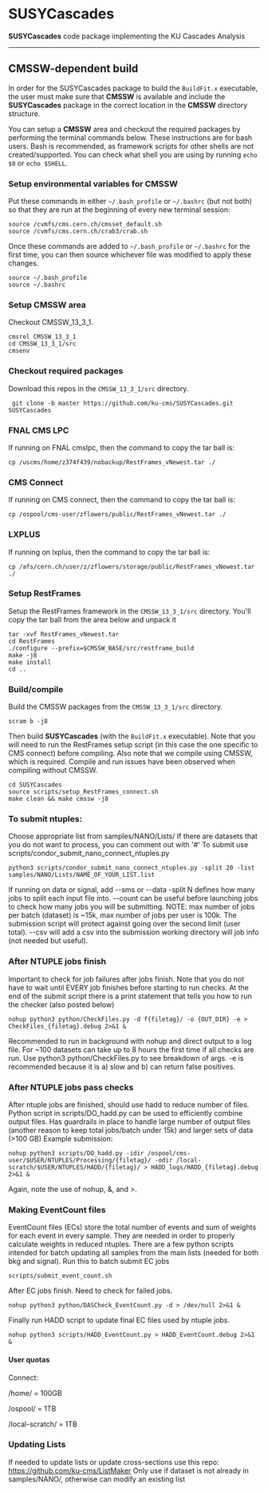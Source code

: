 # SUSYCascades
**SUSYCascades** code package implementing the KU Cascades Analysis

---------------------
CMSSW-dependent build 
---------------------

In order for the SUSYCascades package to build the `BuildFit.x` executable,
the user must make sure that **CMSSW** is available and include the **SUSYCascades** package
in the correct location in the **CMSSW** directory structure.
<!--- You will also need the **CombineHarvester** and **HiggsAnalysis** **CMSSW** packages.
These packages must be included in the **CMSSW** directory structure as:
```
- CMSSW_Z_Y_X
  - src
    - CombineHarvester
    - HiggsAnalysis
    - SUSYCascades
 ```
--->
You can setup a **CMSSW** area and checkout the required packages by performing the terminal commands below. 
These instructions are for bash users.
Bash is recommended, as framework scripts for other shells are not created/supported.
You can check what shell you are using by running `echo $0` or `echo $SHELL`.

### Setup environmental variables for CMSSW
Put these commands in either `~/.bash_profile` or `~/.bashrc` (but not both)
so that they are run at the beginning of every new terminal session:
```
source /cvmfs/cms.cern.ch/cmsset_default.sh
source /cvmfs/cms.cern.ch/crab3/crab.sh
```    
Once these commands are added to `~/.bash_profile` or `~/.bashrc` for the first time,
you can then source whichever file was modified to apply these changes.
```
source ~/.bash_profile
source ~/.bashrc
```

### Setup CMSSW area
Checkout CMSSW_13_3_1.
```
cmsrel CMSSW_13_3_1
cd CMSSW_13_3_1/src
cmsenv
```
    
### Checkout required packages
Download this repos in the `CMSSW_13_3_1/src` directory.
<!--- Use the KU branch of HiggsAnalysis, the connect branch of CombineHarvester, and the master branch of SUSYCascades.
```
 git clone -b KU https://github.com/zflowers/HiggsAnalysis-CombinedLimit.git HiggsAnalysis/CombinedLimit
 git clone -b connect https://github.com/zflowers/CombineHarvester.git CombineHarvester
 git clone -b master https://github.com/ku-cms/SUSYCascades.git SUSYCascades
```
--->
```
 git clone -b master https://github.com/ku-cms/SUSYCascades.git SUSYCascades
```

### FNAL CMS LPC
If running on FNAL cmslpc, then the command to copy the tar ball is:
```
cp /uscms/home/z374f439/nobackup/RestFrames_vNewest.tar ./
```

### CMS Connect
If running on CMS connect, then the command to copy the tar ball is:
```
cp /ospool/cms-user/zflowers/public/RestFrames_vNewest.tar ./
```

### LXPLUS
If running on lxplus, then the command to copy the tar ball is:
```
cp /afs/cern.ch/user/z/zflowers/storage/public/RestFrames_vNewest.tar ./
```

### Setup RestFrames
Setup the RestFrames framework in the `CMSSW_13_3_1/src` directory.
You'll copy the tar ball from the area below and unpack it
```
tar -xvf RestFrames_vNewest.tar
cd RestFrames
./configure --prefix=$CMSSW_BASE/src/restframe_build
make -j8
make install
cd ..
```

### Build/compile
Build the CMSSW packages from the `CMSSW_13_3_1/src` directory.
```
scram b -j8
```
Then build **SUSYCascades** (with the `BuildFit.x` executable).
Note that you will need to run the RestFrames setup script
(in this case the one specific to CMS connect) before compiling.
Also note that we compile using CMSSW, which is required.
Compile and run issues have been observed when compiling without CMSSW.
```
cd SUSYCascades
source scripts/setup_RestFrames_connect.sh
make clean && make cmssw -j8
```
### To submit ntuples:
Choose appropriate list from samples/NANO/Lists/
If there are datasets that you do not want to process, you can comment out with '#'
To submit use scripts/condor_submit_nano_connect_ntuples.py
```
python3 scripts/condor_submit_nano_connect_ntuples.py -split 20 -list samples/NANO/Lists/NAME_OF_YOUR_LIST.list
```
If running on data or signal, add --sms or --data
-split N defines how many jobs to split each input file into.
--count can be useful before launching jobs to check how many jobs you will be submitting.
NOTE: max number of jobs per batch (dataset) is ~15k, max number of jobs per user is 100k.
The submission script will protect against going over the second limit (user total).
--csv will add a csv into the submission working directory will job info (not needed but useful).

### After NTUPLE jobs finish
Important to check for job failures after jobs finish.
Note that you do not have to wait until EVERY job finishes before starting to run checks.
At the end of the submit script there is a print statement that tells you how to run the checker (also posted below)
```
nohup python3 python/CheckFiles.py -d f{filetag}/ -o {OUT_DIR} -e > CheckFiles_{filetag}.debug 2>&1 &
```
Recommended to run in background with nohup and direct output to a log file.
For ~100 datasets can take up to 8 hours the first time if all checks are run.
Use python3 python/CheckFiles.py to see breakdown of args.
-e is recommended because it is a) slow and b) can return false positives.

### After NTUPLE jobs pass checks
After ntuple jobs are finished, should use hadd to reduce number of files.
Python script in scripts/DO_hadd.py can be used to efficiently combine output files.
Has guardrails in place to handle large number of output files (another reason to keep total jobs/batch under 15k) and larger sets of data (>100 GB)
Example submission:
```
nohup python3 scripts/DO_hadd.py -idir /ospool/cms-user/$USER/NTUPLES/Processing/{filetag}/ -odir /local-scratch/$USER/NTUPLES/HADD/{filetag}/ > HADD_logs/HADD_{filetag}.debug 2>&1 &
```
Again, note the use of nohup, &, and >.

### Making EventCount files
EventCount files (ECs) store the total number of events and sum of weights for each event in every sample.
They are needed in order to properly calculate weights in reduced ntuples.
There are a few python scripts intended for batch updating all samples from the main lists (needed for both bkg and signal).
Run this to batch submit EC jobs
```
scripts/submit_event_count.sh
```
After EC jobs finish. Need to check for failed jobs.
```
nohup python3 python/DASCheck_EventCount.py -d > /dev/null 2>&1 &
```
Finally run HADD script to update final EC files used by ntuple jobs.
```
nohup python3 scripts/HADD_EventCount.py > HADD_EventCount.debug 2>&1 &
```

#### User quotas
Connect:

/home/ = 100GB

/ospool/ = 1TB

/local-scratch/ = 1TB

### Updating Lists
If needed to update lists or update cross-sections use this repo: https://github.com/ku-cms/ListMaker
Only use if dataset is not already in samples/NANO/, otherwise can modify an existing list

<!---
 ### Running combineTool.py on cms connect syntax
 To run text2workspace (T2W):
 Go to the directory with the datacard for a given mass point
 ```
 combineTool.py -M T2W -i datacard.txt -m MASS_Value --job-mode connect -o workspace.root --input-file ../../../FitInput_KUEWKino_2017.root --sub-opts='+ProjectName=cms.org.ku" \n request_memory = 8 GB \n'
 ```
 
 Note that mass value will typically be the name of the directory that the datacard is in (ex: 5000325) and the input file is the path to the output root file from BuildFit.x
 
 To run AsymptoticLimits:
 Go to the directory that was the output of BuildFit.x 
 ```
 combineTool.py -M AsymptoticLimits -d */*/*/datacard.txt --job-mode connect --input-file FitInput_KUEWKino_2017.root --sub-opts='+ProjectName="cms.org.ku" \n request_memory = 8 GB \n'
 ```
 
 To run impacts:
 Go to the directory that the workspace (and datacard) live in
 ```
 combineTool.py -M Impacts -d workspace.root -m MASS_Value --doInitialFit --robustFit 1 --job-mode connect --sub-opts='+ProjectName="cms.org.ku" \n request_memory = 8 GB \n'
 combineTool.py -M Impacts -d workspace.root -m 5000325 --input-file ../ --job-mode connect --sub-opts='+ProjectName="cms.org.ku" \n request_memory = 8 GB \n' 
 ```
 
 Note that the second step only should be ran after the jobs in the first step finish
 The input file is just the entire directory that the workspace lives in
--->

